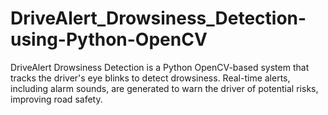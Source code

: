# DriveAlert_Drowsiness_Detection-using-Python-OpenCV
DriveAlert Drowsiness Detection is a Python OpenCV-based system that tracks the driver's eye blinks to detect drowsiness. Real-time alerts, including alarm sounds, are generated to warn the driver of potential risks, improving road safety.
